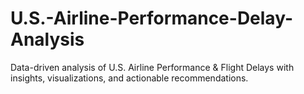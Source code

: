 # U.S.-Airline-Performance-Delay-Analysis
Data-driven analysis of U.S. Airline Performance &amp; Flight Delays with insights, visualizations, and actionable recommendations.
